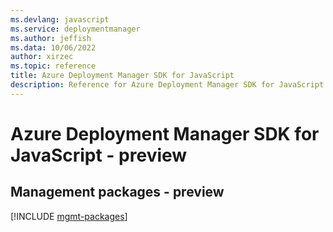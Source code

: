 ```yaml
---
ms.devlang: javascript
ms.service: deploymentmanager
ms.author: jeffish
ms.data: 10/06/2022
author: xirzec
ms.topic: reference
title: Azure Deployment Manager SDK for JavaScript
description: Reference for Azure Deployment Manager SDK for JavaScript
---
```

# Azure Deployment Manager SDK for JavaScript - preview

## Management packages - preview
[!INCLUDE [mgmt-packages](deployment-manager-mgmt-index.md)]